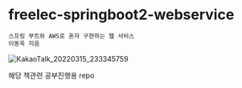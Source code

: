 # freelec-springboot2-webservice

```js
스프링 부트와 AWS로 혼자 구현하는 웹 서비스 
이동욱 지음

```
![KakaoTalk_20220315_233345759](https://user-images.githubusercontent.com/57971757/158401556-675d4d40-f82e-4d63-baf4-2e85d0426788.jpg)

해당 책관련 공부진행용 repo 


